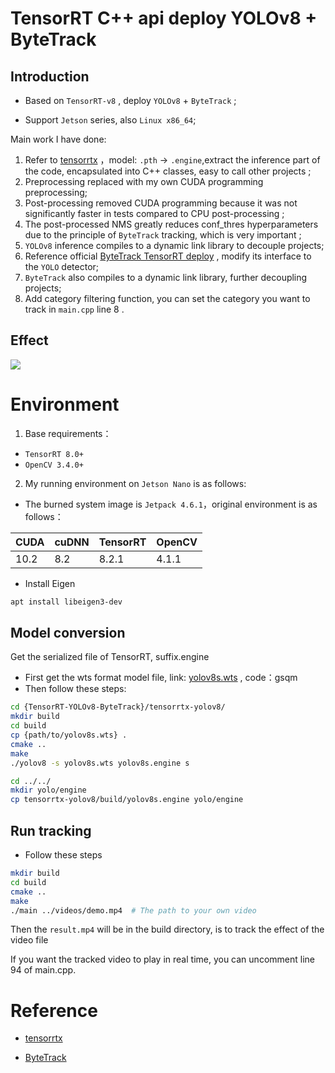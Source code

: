 # TensorRT C++ api deploy YOLOv8 + ByteTrack

## Introduction

- Based on `TensorRT-v8` , deploy `YOLOv8` + `ByteTrack` ;

-  Support `Jetson` series, also `Linux x86_64`;

Main work I have done:

1. Refer to [tensorrtx](https://github.com/wang-xinyu/tensorrtx/tree/master/yolov8) ，model:  `.pth` -> `.engine`,extract the inference part of the code, encapsulated into C++ classes, easy to call other projects ;
2. Preprocessing replaced with my own CUDA programming preprocessing;
3. Post-processing removed CUDA programming because it was not significantly faster in tests compared to CPU post-processing ;
4. The post-processed NMS greatly reduces conf_thres hyperparameters due to the principle of `ByteTrack` tracking, which is very important ;
5. `YOLOv8` inference compiles to a dynamic link library to decouple projects;
6. Reference official [ByteTrack TensorRT deploy](https://github.com/ifzhang/ByteTrack/tree/main/deploy/TensorRT/cpp) , modify its interface to the `YOLO` detector;
7. `ByteTrack` also compiles to a dynamic link library, further decoupling projects;
8. Add category filtering function, you can set the category you want to track in `main.cpp` line 8 .

## Effect

![](./assets/effect.gif)

# Environment

1. Base requirements：

- `TensorRT 8.0+`
- `OpenCV 3.4.0+`

2. My running environment on `Jetson Nano` is as follows:

- The burned system image is `Jetpack 4.6.1`，original environment is as follows：

| CUDA | cuDNN | TensorRT | OpenCV |
| ---- | ----- | -------- | ------ |
| 10.2 | 8.2   | 8.2.1    | 4.1.1  |

- Install Eigen

```bash
apt install libeigen3-dev
```

## Model conversion

Get the serialized file of TensorRT, suffix.engine

- First get the wts format model file, link: [yolov8s.wts](https://pan.baidu.com/s/16d_MqVlUxnjOhLxVyjQy8w) , code：gsqm
- Then follow these steps:

```bash
cd {TensorRT-YOLOv8-ByteTrack}/tensorrtx-yolov8/
mkdir build
cd build
cp {path/to/yolov8s.wts} .
cmake ..
make
./yolov8 -s yolov8s.wts yolov8s.engine s

cd ../../
mkdir yolo/engine
cp tensorrtx-yolov8/build/yolov8s.engine yolo/engine
```

## Run tracking

- Follow these steps

```bash
mkdir build
cd build
cmake ..
make
./main ../videos/demo.mp4  # The path to your own video
```

Then the `result.mp4` will be in the build directory, is to track the effect of the video file 

If you want the tracked video to play in real time, you can uncomment line 94 of main.cpp. 

# Reference

- [tensorrtx](https://github.com/wang-xinyu/tensorrtx/tree/master/yolov8)

- [ByteTrack](https://github.com/ifzhang/ByteTrack)

